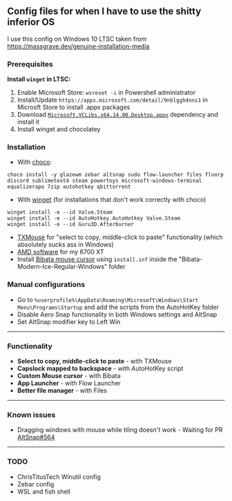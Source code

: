 ## Config files for when I have to use the shitty inferior OS
I use this config on Windows 10 LTSC taken from https://massgrave.dev/genuine-installation-media

### Prerequisites
**Install `winget` in LTSC:**
1. Enable Microsoft Store: `wsreset -i` in Powershell administrator
2. Install/Update `https://apps.microsoft.com/detail/9nblggh4nns1` in Microsft Store to install .appx packages
3. Download [`Microsoft.VCLibs.x64.14.00.Desktop.appx`](https://learn.microsoft.com/en-gb/troubleshoot/developer/visualstudio/cpp/libraries/c-runtime-packages-desktop-bridge#how-to-install-and-update-desktop-framework-packages) dependency and install it
4. Install winget and chocolatey

### Installation
- With [choco](https://community.chocolatey.org/packages):
```
choco install -y glazewm zebar altsnap sudo flow-launcher files floorp discord sublimetext4 steam powertoys microsoft-windows-terminal equalizerapo 7zip autohotkey qbittorrent
```
- With [winget](https://winget.run/) (for installations that don't work correctly with choco)
```
winget install -e --id Valve.Steam
winget install -e --id AutoHotkey.AutoHotkey Valve.Steam
winget install -e --id Guru3D.Afterburner
```
- [TXMouse](https://fy.chalmers.se/~appro/nt/TXMouse/TXMouse.exe) for "select to copy, middle-click to paste" functionality (which absolutely sucks ass in Windows)
- [AMD software](https://www.amd.com/en/support/downloads/drivers.html/graphics/radeon-rx/radeon-rx-6000-series/amd-radeon-rx-6700-xt.html) for my 6700 XT
- Install [Bibata mouse cursor](https://store.kde.org/p/1197198) using `install.inf` inside the "Bibata-Modern-Ice-Regular-Windows" folder

### Manual configurations
- Go to `%userprofile%\AppData\Roaming\Microsoft\Windows\Start Menu\Programs\Startup` and add the scripts from the AutoHotKey folder
- Disable Aero Snap functionality in both Windows settings and AltSnap
- Set AltSnap modifier key to Left Win
---
### Functionality
- **Select to copy, middle-click to paste** - with TXMouse
- **Capslock mapped to backspace** - with AutoHotKey script
- **Custom Mouse cursor** - with Bibata
- **App Launcher** - with Flow Launcher
- **Better file manager** - with Files
---
### Known issues
- Dragging windows with mouse while tiling doesn't work - Waiting for PR [AltSnap#564](https://github.com/RamonUnch/AltSnap/pull/564)
---
### TODO
- ChrisTitusTech Winutil config
- Zebar config
- WSL and fish shell
